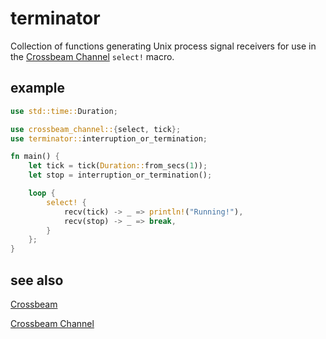 # terminator

Collection of functions generating Unix process signal receivers 
for use in the [Crossbeam Channel](https://github.com/crossbeam-rs/crossbeam/tree/master/crossbeam-channel) `select!` macro.

## example

```rust
use std::time::Duration;

use crossbeam_channel::{select, tick};
use terminator::interruption_or_termination;

fn main() {
    let tick = tick(Duration::from_secs(1));
    let stop = interruption_or_termination();

    loop {
        select! {
            recv(tick) -> _ => println!("Running!"),
            recv(stop) -> _ => break,
        }
    };
}
```

## see also

[Crossbeam](https://github.com/crossbeam-rs/crossbeam)

[Crossbeam Channel](https://github.com/crossbeam-rs/crossbeam/tree/master/crossbeam-channel)
